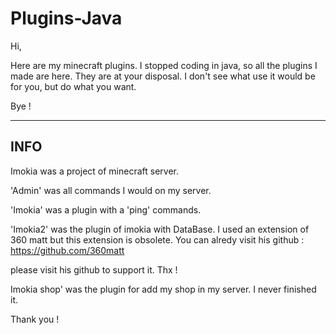 # Plugins-Java
Hi, 

Here are my minecraft plugins. I stopped coding in java, so all the plugins I made are here. They are at your disposal. 
I don't see what use it would be for you, 
but do what you want.

Bye !


--------------
INFO
--------------

Imokia was a project of minecraft server.

'Admin' was all commands I would on my server.

'Imokia' was a plugin with a 'ping' commands.

'Imokia2' was the plugin of imokia with DataBase.
I used an extension of 360 matt but this extension is obsolete.
You can alredy visit his github : https://github.com/360matt

please visit his github to support it. Thx !

Imokia shop' was the plugin for add my shop in my server.
I never finished it.

Thank you !
